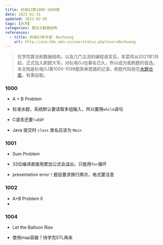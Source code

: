 ```yaml
---
title: 杭电OJ第1000-1099题
date: 2021-01-31
updated: 2021-02-05
tags: [ACM]
categories: 算法与数据结构
references:
  - title: 杭电OJ参与者：Bezhuang
    url: http://acm.hdu.edu.cn/userstatus.php?user=Bezhuang
---
```


>在学完算法和数据结构，以及几门主流的编程语言后，本菜鸡从2021年1月起，正式加入刷题大军。对杭电OJ也慕名已久，所以成为我刷题的首选。本文档是杭电OJ第1000-1099题简单思路的记录，刷题代码放在[水题仓库](https://github.com/Bezhuang/HDOJ)，有需自取。

<!--more-->

### 1000

- A + B Problem

- 标准水题，系统默认要读取多组输入，所以要用`while`语句
- C语言还要`!=EOF`
- Java 提交时 `class` 类名应该为 `Main`

### 1001

- Sum Problem

- 32位编译直接用累加公式会溢出，只能用`for`循环
- presentation error！题目要求换行两次，格式要注意

### 1002

- A+B Problem II
- 

### 1004

- Let the Balloon Rise

- 使用map容器？待学完STL再来


